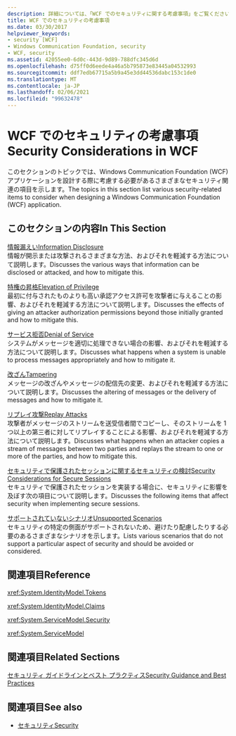 ```yaml
---
description: 詳細については、「WCF でのセキュリティに関する考慮事項」をご覧ください。
title: WCF でのセキュリティの考慮事項
ms.date: 03/30/2017
helpviewer_keywords:
- security [WCF]
- Windows Communication Foundation, security
- WCF, security
ms.assetid: 42055ee0-6d0c-443d-9d89-788dfc345d6d
ms.openlocfilehash: d75ff0d6eede4a46a5b795873e83445a04532993
ms.sourcegitcommit: ddf7edb67715a5b9a45e3dd44536dabc153c1de0
ms.translationtype: MT
ms.contentlocale: ja-JP
ms.lasthandoff: 02/06/2021
ms.locfileid: "99632478"
---
```

# <a name="security-considerations-in-wcf"></a><span data-ttu-id="aca1f-103">WCF でのセキュリティの考慮事項</span><span class="sxs-lookup"><span data-stu-id="aca1f-103">Security Considerations in WCF</span></span>

<span data-ttu-id="aca1f-104">このセクションのトピックでは、Windows Communication Foundation (WCF) アプリケーションを設計する際に考慮する必要があるさまざまなセキュリティ関連の項目を示します。</span><span class="sxs-lookup"><span data-stu-id="aca1f-104">The topics in this section list various security-related items to consider when designing a Windows Communication Foundation (WCF) application.</span></span>  
  
## <a name="in-this-section"></a><span data-ttu-id="aca1f-105">このセクションの内容</span><span class="sxs-lookup"><span data-stu-id="aca1f-105">In This Section</span></span>  

 [<span data-ttu-id="aca1f-106">情報漏えい</span><span class="sxs-lookup"><span data-stu-id="aca1f-106">Information Disclosure</span></span>](information-disclosure.md)  
 <span data-ttu-id="aca1f-107">情報が開示または攻撃されるさまざまな方法、およびそれを軽減する方法について説明します。</span><span class="sxs-lookup"><span data-stu-id="aca1f-107">Discusses the various ways that information can be disclosed or attacked, and how to mitigate this.</span></span>  
  
 [<span data-ttu-id="aca1f-108">特権の昇格</span><span class="sxs-lookup"><span data-stu-id="aca1f-108">Elevation of Privilege</span></span>](elevation-of-privilege.md)  
 <span data-ttu-id="aca1f-109">最初に付与されたものよりも高い承認アクセス許可を攻撃者に与えることの影響、およびそれを軽減する方法について説明します。</span><span class="sxs-lookup"><span data-stu-id="aca1f-109">Discusses the effects of giving an attacker authorization permissions beyond those initially granted and how to mitigate this.</span></span>  
  
 [<span data-ttu-id="aca1f-110">サービス拒否</span><span class="sxs-lookup"><span data-stu-id="aca1f-110">Denial of Service</span></span>](denial-of-service.md)  
 <span data-ttu-id="aca1f-111">システムがメッセージを適切に処理できない場合の影響、およびそれを軽減する方法について説明します。</span><span class="sxs-lookup"><span data-stu-id="aca1f-111">Discusses what happens when a system is unable to process messages appropriately and how to mitigate it.</span></span>  
  
 [<span data-ttu-id="aca1f-112">改ざん</span><span class="sxs-lookup"><span data-stu-id="aca1f-112">Tampering</span></span>](tampering.md)  
 <span data-ttu-id="aca1f-113">メッセージの改ざんやメッセージの配信先の変更、およびそれを軽減する方法について説明します。</span><span class="sxs-lookup"><span data-stu-id="aca1f-113">Discusses the altering of messages or the delivery of messages and how to mitigate it.</span></span>  
  
 [<span data-ttu-id="aca1f-114">リプレイ攻撃</span><span class="sxs-lookup"><span data-stu-id="aca1f-114">Replay Attacks</span></span>](replay-attacks.md)  
 <span data-ttu-id="aca1f-115">攻撃者がメッセージのストリームを送受信者間でコピーし、そのストリームを 1 つ以上の第三者に対してリプレイすることによる影響、およびそれを軽減する方法について説明します。</span><span class="sxs-lookup"><span data-stu-id="aca1f-115">Discusses what happens when an attacker copies a stream of messages between two parties and replays the stream to one or more of the parties, and how to mitigate this.</span></span>  
  
 [<span data-ttu-id="aca1f-116">セキュリティで保護されたセッションに関するセキュリティの検討</span><span class="sxs-lookup"><span data-stu-id="aca1f-116">Security Considerations for Secure Sessions</span></span>](security-considerations-for-secure-sessions.md)  
 <span data-ttu-id="aca1f-117">セキュリティで保護されたセッションを実装する場合に、セキュリティに影響を及ぼす次の項目について説明します。</span><span class="sxs-lookup"><span data-stu-id="aca1f-117">Discusses the following items that affect security when implementing secure sessions.</span></span>  
  
 [<span data-ttu-id="aca1f-118">サポートされていないシナリオ</span><span class="sxs-lookup"><span data-stu-id="aca1f-118">Unsupported Scenarios</span></span>](unsupported-scenarios.md)  
 <span data-ttu-id="aca1f-119">セキュリティの特定の側面がサポートされないため、避けたり配慮したりする必要のあるさまざまなシナリオを示します。</span><span class="sxs-lookup"><span data-stu-id="aca1f-119">Lists various scenarios that do not support a particular aspect of security and should be avoided or considered.</span></span>  
  
## <a name="reference"></a><span data-ttu-id="aca1f-120">関連項目</span><span class="sxs-lookup"><span data-stu-id="aca1f-120">Reference</span></span>  

 <xref:System.IdentityModel.Tokens>  
  
 <xref:System.IdentityModel.Claims>  
  
 <xref:System.ServiceModel.Security>  
  
 <xref:System.ServiceModel>  
  
## <a name="related-sections"></a><span data-ttu-id="aca1f-121">関連項目</span><span class="sxs-lookup"><span data-stu-id="aca1f-121">Related Sections</span></span>  

 [<span data-ttu-id="aca1f-122">セキュリティ ガイドラインとベスト プラクティス</span><span class="sxs-lookup"><span data-stu-id="aca1f-122">Security Guidance and Best Practices</span></span>](security-guidance-and-best-practices.md)  
  
## <a name="see-also"></a><span data-ttu-id="aca1f-123">関連項目</span><span class="sxs-lookup"><span data-stu-id="aca1f-123">See also</span></span>

- [<span data-ttu-id="aca1f-124">セキュリティ</span><span class="sxs-lookup"><span data-stu-id="aca1f-124">Security</span></span>](security.md)
